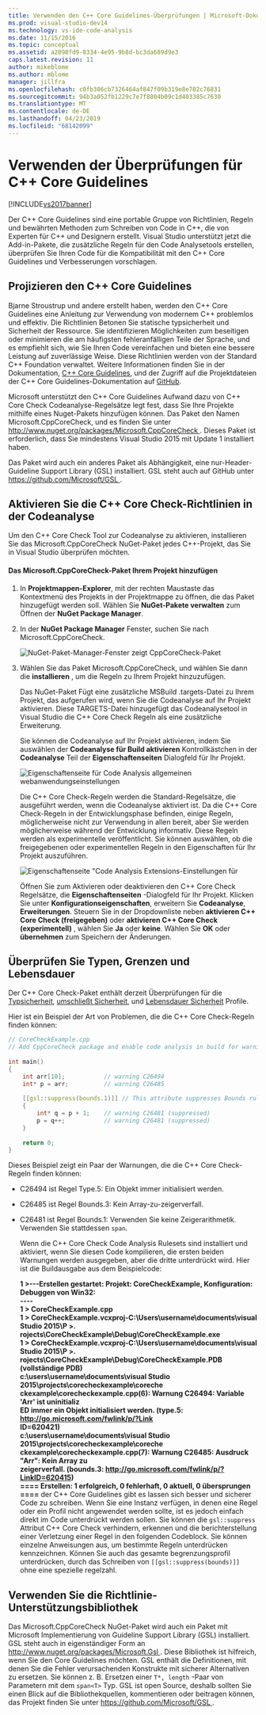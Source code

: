 ```yaml
---
title: Verwenden den C++ Core Guidelines-Überprüfungen | Microsoft-Dokumentation
ms.prod: visual-studio-dev14
ms.technology: vs-ide-code-analysis
ms.date: 11/15/2016
ms.topic: conceptual
ms.assetid: a2098fd9-8334-4e95-9b8d-bc3da689d9e3
caps.latest.revision: 11
author: mikeblome
ms.author: mblome
manager: jillfra
ms.openlocfilehash: c0fb306cb7326464af847f09b319e8e702c76831
ms.sourcegitcommit: 94b3a052fb1229c7e7f8804b09c1d403385c7630
ms.translationtype: MT
ms.contentlocale: de-DE
ms.lasthandoff: 04/23/2019
ms.locfileid: "68142099"
---
```

# <a name="using-the-c-core-guidelines-checkers"></a>Verwenden der Überprüfungen für C++ Core Guidelines
[!INCLUDE[vs2017banner](../includes/vs2017banner.md)]

Der C++ Core Guidelines sind eine portable Gruppe von Richtlinien, Regeln und bewährten Methoden zum Schreiben von Code in C++, die von Experten für C++ und Designern erstellt.  Visual Studio unterstützt jetzt die Add-in-Pakete, die zusätzliche Regeln für den Code Analysetools erstellen, überprüfen Sie Ihren Code für die Kompatibilität mit den C++ Core Guidelines und Verbesserungen vorschlagen.  
  
## <a name="the-c-core-guidelines-project"></a>Projizieren den C++ Core Guidelines  
 Bjarne Stroustrup und andere erstellt haben, werden den C++ Core Guidelines eine Anleitung zur Verwendung von modernem C++ problemlos und effektiv. Die Richtlinien Betonen Sie statische typsicherheit und Sicherheit der Ressource. Sie identifizieren Möglichkeiten zum beseitigen oder minimieren die am häufigsten fehleranfälligen Teile der Sprache, und es empfiehlt sich, wie Sie Ihren Code vereinfachen und bieten eine bessere Leistung auf zuverlässige Weise. Diese Richtlinien werden von der Standard C++ Foundation verwaltet. Weitere Informationen finden Sie in der Dokumentation, [C++ Core Guidelines](http://isocpp.github.io/CppCoreGuidelines/CppCoreGuidelines), und der Zugriff auf die Projektdateien der C++ Core Guidelines-Dokumentation auf [GitHub](https://github.com/isocpp/CppCoreGuidelines).  
  
 Microsoft unterstützt den C++ Core Guidelines Aufwand dazu von C++ Core Check Codeanalyse-Regelsätze legt fest, dass Sie Ihre Projekte mithilfe eines Nuget-Pakets hinzufügen können. Das Paket den Namen Microsoft.CppCoreCheck, und es finden Sie unter [ http://www.nuget.org/packages/Microsoft.CppCoreCheck ](http://www.nuget.org/packages/Microsoft.CppCoreCheck). Dieses Paket ist erforderlich, dass Sie mindestens Visual Studio 2015 mit Update 1 installiert haben.  
  
 Das Paket wird auch ein anderes Paket als Abhängigkeit, eine nur-Header-Guideline Support Library (GSL) installiert. GSL steht auch auf GitHub unter [ https://github.com/Microsoft/GSL ](https://github.com/Microsoft/GSL).  
  
## <a name="enable-the-c-core-check-guidelines-in-code-analysis"></a>Aktivieren Sie die C++ Core Check-Richtlinien in der Codeanalyse  
 Um den C++ Core Check Tool zur Codeanalyse zu aktivieren, installieren Sie das Microsoft.CppCoreCheck NuGet-Paket jedes C++-Projekt, das Sie in Visual Studio überprüfen möchten.  
  
#### <a name="to-add-the-microsoftcppcorecheck-package-to-your-project"></a>Das Microsoft.CppCoreCheck-Paket Ihrem Projekt hinzufügen  
  
1. In **Projektmappen-Explorer**, mit der rechten Maustaste das Kontextmenü des Projekts in der Projektmappe zu öffnen, die das Paket hinzugefügt werden soll. Wählen Sie **NuGet-Pakete verwalten** zum Öffnen der **NuGet Package Manager**.  
  
2. In der **NuGet Package Manager** Fenster, suchen Sie nach Microsoft.CppCoreCheck.  
  
    ![NuGet-Paket-Manager-Fenster zeigt CppCoreCheck-Paket](../code-quality/media/cppcorecheck-nuget-window.PNG "CPPCoreCheck_Nuget_Window")  
  
3. Wählen Sie das Paket Microsoft.CppCoreCheck, und wählen Sie dann die **installieren** , um die Regeln zu Ihrem Projekt hinzuzufügen.  
  
   Das NuGet-Paket Fügt eine zusätzliche MSBuild .targets-Datei zu Ihrem Projekt, das aufgerufen wird, wenn Sie die Codeanalyse auf Ihr Projekt aktivieren. Diese TARGETS-Datei hinzugefügt das Codeanalysetool in Visual Studio die C++ Core Check Regeln als eine zusätzliche Erweiterung.  
  
   Sie können die Codeanalyse auf Ihr Projekt aktivieren, indem Sie auswählen der **Codeanalyse für Build aktivieren** Kontrollkästchen in der **Codeanalyse** Teil der **Eigenschaftenseiten** Dialogfeld für Ihr Projekt.  
  
   ![Eigenschaftenseite für Code Analysis allgemeinen webanwendungseinstellungen](../code-quality/media/cppcorecheck-codeanalysis-general.png "CPPCoreCheck_CodeAnalysis_General")  
  
   Die C++ Core Check-Regeln werden die Standard-Regelsätze, die ausgeführt werden, wenn die Codeanalyse aktiviert ist. Da die C++ Core Check-Regeln in der Entwicklungsphase befinden, einige Regeln, möglicherweise nicht zur Verwendung in allen bereit, aber Sie werden möglicherweise während der Entwicklung informativ. Diese Regeln werden als experimentelle veröffentlicht. Sie können auswählen, ob die freigegebenen oder experimentellen Regeln in den Eigenschaften für Ihr Projekt auszuführen.  
  
   ![Eigenschaftenseite "Code Analysis Extensions-Einstellungen für](../code-quality/media/cppcorecheck-codeanalysis-extensions.png "CPPCoreCheck_CodeAnalysis_Extensions")  
  
   Öffnen Sie zum Aktivieren oder deaktivieren den C++ Core Check Regelsätze, die **Eigenschaftenseiten** -Dialogfeld für Ihr Projekt. Klicken Sie unter **Konfigurationseigenschaften**, erweitern Sie **Codeanalyse**, **Erweiterungen**. Steuern Sie in der Dropdownliste neben **aktivieren C++ Core Check (freigegeben)** oder **aktivieren C++ Core Check (experimentell)** , wählen Sie **Ja** oder **keine**. Wählen Sie **OK** oder **übernehmen** zum Speichern der Änderungen.  
  
## <a name="check-types-bounds-and-lifetimes"></a>Überprüfen Sie Typen, Grenzen und Lebensdauer  
 Der C++ Core Check-Paket enthält derzeit Überprüfungen für die [Typsicherheit](http://isocpp.github.io/CppCoreGuidelines/CppCoreGuidelines#SS-type), [umschließt Sicherheit](http://isocpp.github.io/CppCoreGuidelines/CppCoreGuidelines#SS-bounds), und [Lebensdauer Sicherheit](http://isocpp.github.io/CppCoreGuidelines/CppCoreGuidelines#SS-lifetime) Profile.  
  
 Hier ist ein Beispiel der Art von Problemen, die die C++ Core Check-Regeln finden können:  
  
```cpp  
// CoreCheckExample.cpp  
// Add CppCoreCheck package and enable code analysis in build for warnings.  
  
int main()  
{  
    int arr[10];           // warning C26494  
    int* p = arr;          // warning C26485  
  
    [[gsl::suppress(bounds.1)]] // This attribute suppresses Bounds rule #1  
    {  
        int* q = p + 1;    // warning C26481 (suppressed)  
        p = q++;           // warning C26481 (suppressed)  
    }  
  
    return 0;  
}  
```  
  
 Dieses Beispiel zeigt ein Paar der Warnungen, die die C++ Core Check-Regeln finden können:  
  
- C26494 ist Regel Type.5: Ein Objekt immer initialisiert werden.  
  
- C26485 ist Regel Bounds.3: Kein Array-zu-zeigerverfall.  
  
- C26481 ist Regel Bounds.1: Verwenden Sie keine Zeigerarithmetik. Verwenden Sie stattdessen `span`.  
  
  Wenn die C++ Core Check Code Analysis Rulesets sind installiert und aktiviert, wenn Sie diesen Code kompilieren, die ersten beiden Warnungen werden ausgegeben, aber die dritte unterdrückt wird. Hier ist die Buildausgabe aus dem Beispielcode:  
  
  **1 >---Erstellen gestartet: Projekt: CoreCheckExample, Konfiguration: Debuggen von Win32:**  
**----**  
**1 > CoreCheckExample.cpp**  
**1 > CoreCheckExample.vcxproj-C:\Users\username\documents\visual Studio 2015\P >.**  
**rojects\CoreCheckExample\Debug\CoreCheckExample.exe**  
**1 > CoreCheckExample.vcxproj-C:\Users\username\documents\visual Studio 2015\P >.**  
**rojects\CoreCheckExample\Debug\CoreCheckExample.PDB (vollständige PDB)**  
**c:\users\username\documents\visual Studio 2015\projects\corecheckexample\coreche**  
**ckexample\corecheckexample.cpp(6): Warnung C26494: Variable 'Arr' ist uninitializ**  
**ED immer ein Objekt initialisiert werden. (type.5: http://go.microsoft.com/fwlink/p/?Link**  
**ID=620421)**  
**c:\users\username\documents\visual Studio 2015\projects\corecheckexample\coreche**  
**ckexample\corecheckexample.cpp(7): Warnung C26485: Ausdruck "Arr": Kein Array zu**  
 **zeigerverfall. (bounds.3: http://go.microsoft.com/fwlink/p/?LinkID=620415)**  
**==== Erstellen: 1 erfolgreich, 0 fehlerhaft, 0 aktuell, 0 übersprungen ====** der C++ Core Guidelines gibt es lassen sich besser und sicherer Code zu schreiben. Wenn Sie eine Instanz verfügen, in denen eine Regel oder ein Profil nicht angewendet werden sollte, ist es jedoch einfach direkt im Code unterdrückt werden sollen. Sie können die `gsl::suppress` Attribut C++ Core Check verhindern, erkennen und die berichterstellung einer Verletzung einer Regel in den folgenden Codeblock. Sie können einzelne Anweisungen aus, um bestimmte Regeln unterdrücken kennzeichnen. Können Sie auch das gesamte begrenzungsprofil unterdrücken, durch das Schreiben von `[[gsl::suppress(bounds)]]` ohne eine spezielle regelzahl.  
  
## <a name="use-the-guideline-support-library"></a>Verwenden Sie die Richtlinie-Unterstützungsbibliothek  
 Das Microsoft.CppCoreCheck NuGet-Paket wird auch ein Paket mit Microsoft Implementierung von Guideline Support Library (GSL) installiert. GSL steht auch in eigenständiger Form an [ http://www.nuget.org/packages/Microsoft.Gsl ](http://www.nuget.org/packages/Microsoft.Gsl). Diese Bibliothek ist hilfreich, wenn Sie den Core Guidelines möchten. GSL enthält die Definitionen, mit denen Sie die Fehler verursachenden Konstrukte mit sicherer Alternativen zu ersetzen. Sie können z. B. Ersetzen einer `T*, length` -Paar von Parametern mit dem `span<T>` Typ. GSL ist open Source, deshalb sollten Sie einen Blick auf die Bibliothekquellen, kommentieren oder beitragen können, das Projekt finden Sie unter [ https://github.com/Microsoft/GSL ](https://github.com/Microsoft/GSL).

